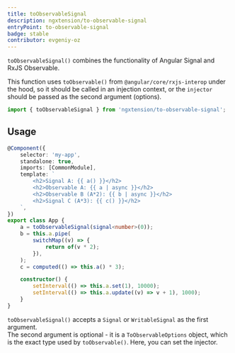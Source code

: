 ```yaml
---
title: toObservableSignal
description: ngxtension/to-observable-signal
entryPoint: to-observable-signal
badge: stable
contributor: evgeniy-oz
---
```


`toObservableSignal()` combines the functionality of Angular Signal and RxJS Observable.

This function uses `toObservable()` from `@angular/core/rxjs-interop` under the hood, so it should be called in an injection context, or the `injector` should be passed as the second argument (options).

```ts
import { toObservableSignal } from 'ngxtension/to-observable-signal';
```

## Usage

```ts
@Component({
	selector: 'my-app',
	standalone: true,
	imports: [CommonModule],
	template: `
		<h2>Signal A: {{ a() }}</h2>
		<h2>Observable A: {{ a | async }}</h2>
		<h2>Observable B (A*2): {{ b | async }}</h2>
		<h2>Signal C (A*3): {{ c() }}</h2>
	`,
})
export class App {
	a = toObservableSignal(signal<number>(0));
	b = this.a.pipe(
		switchMap((v) => {
			return of(v * 2);
		}),
	);
	c = computed(() => this.a() * 3);

	constructor() {
		setInterval(() => this.a.set(1), 10000);
		setInterval(() => this.a.update((v) => v + 1), 1000);
	}
}
```

`toObservableSignal()` accepts a `Signal` or `WritableSignal` as the first argument.  
The second argument is optional - it is a `ToObservableOptions` object, which is the exact type used by `toObservable()`. Here, you can set the injector.
